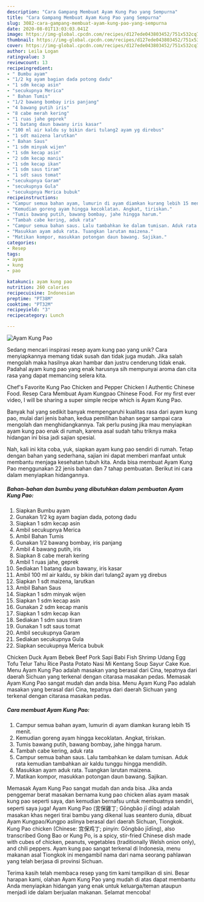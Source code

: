 ```yaml
---
description: "Cara Gampang Membuat Ayam Kung Pao yang Sempurna"
title: "Cara Gampang Membuat Ayam Kung Pao yang Sempurna"
slug: 3082-cara-gampang-membuat-ayam-kung-pao-yang-sempurna
date: 2020-08-01T13:03:03.041Z
image: https://img-global.cpcdn.com/recipes/d127ede043803452/751x532cq70/ayam-kung-pao-foto-resep-utama.jpg
thumbnail: https://img-global.cpcdn.com/recipes/d127ede043803452/751x532cq70/ayam-kung-pao-foto-resep-utama.jpg
cover: https://img-global.cpcdn.com/recipes/d127ede043803452/751x532cq70/ayam-kung-pao-foto-resep-utama.jpg
author: Leila Logan
ratingvalue: 3
reviewcount: 13
recipeingredient:
- " Bumbu ayam"
- "1/2 kg ayam bagian dada potong dadu"
- "1 sdm kecap asin"
- "secukupnya Merica"
- " Bahan Tumis"
- "1/2 bawang bombay iris panjang"
- "4 bawang putih iris"
- "8 cabe merah kering"
- "1 ruas jahe geprek"
- "1 batang daun bawany iris kasar"
- "100 ml air kaldu sy bikin dari tulang2 ayam yg direbus"
- "1 sdt maizena larutkan"
- " Bahan Saus"
- "1 sdm minyak wijen"
- "1 sdm kecap asin"
- "2 sdm kecap manis"
- "1 sdm kecap ikan"
- "1 sdm saus tiram"
- "1 sdt saus tomat"
- "secukupnya Garam"
- "secukupnya Gula"
- "secukupnya Merica bubuk"
recipeinstructions:
- "Campur semua bahan ayam, lumurin di ayam diamkan kurang lebih 15 menit."
- "Kemudian goreng ayam hingga kecoklatan. Angkat, tiriskan."
- "Tumis bawang putih, bawang bombay, jahe hingga harum."
- "Tambah cabe kering, aduk rata"
- "Campur semua bahan saus. Lalu tambahkan ke dalam tumisan. Aduk rata kemudian tambahkan air kaldu tunggu hingga mendidih."
- "Masukkan ayam aduk rata. Tuangkan larutan maizena."
- "Matikan kompor, masukkan potongan daun bawang. Sajikan."
categories:
- Resep
tags:
- ayam
- kung
- pao

katakunci: ayam kung pao 
nutrition: 260 calories
recipecuisine: Indonesian
preptime: "PT38M"
cooktime: "PT32M"
recipeyield: "3"
recipecategory: Lunch

---
```



![Ayam Kung Pao](https://img-global.cpcdn.com/recipes/d127ede043803452/751x532cq70/ayam-kung-pao-foto-resep-utama.jpg)

Sedang mencari inspirasi resep ayam kung pao yang unik? Cara menyiapkannya memang tidak susah dan tidak juga mudah. Jika salah mengolah maka hasilnya akan hambar dan justru cenderung tidak enak. Padahal ayam kung pao yang enak harusnya sih mempunyai aroma dan cita rasa yang dapat memancing selera kita.

Chef&#39;s Favorite Kung Pao Chicken and Pepper Chicken l Authentic Chinese Food. Resep Cara Membuat Ayam Kungpao Chinese Food. For my first ever video, I will be sharing a super simple recipe which is Ayam Kung Pao.

Banyak hal yang sedikit banyak mempengaruhi kualitas rasa dari ayam kung pao, mulai dari jenis bahan, kedua pemilihan bahan segar sampai cara mengolah dan menghidangkannya. Tak perlu pusing jika mau menyiapkan ayam kung pao enak di rumah, karena asal sudah tahu triknya maka hidangan ini bisa jadi sajian spesial.


Nah, kali ini kita coba, yuk, siapkan ayam kung pao sendiri di rumah. Tetap dengan bahan yang sederhana, sajian ini dapat memberi manfaat untuk membantu menjaga kesehatan tubuh kita. Anda bisa membuat Ayam Kung Pao menggunakan 22 jenis bahan dan 7 tahap pembuatan. Berikut ini cara dalam menyiapkan hidangannya.

<!--inarticleads1-->

##### Bahan-bahan dan bumbu yang dibutuhkan dalam pembuatan Ayam Kung Pao:

1. Siapkan  Bumbu ayam
1. Gunakan 1/2 kg ayam bagian dada, potong dadu
1. Siapkan 1 sdm kecap asin
1. Ambil secukupnya Merica
1. Ambil  Bahan Tumis
1. Gunakan 1/2 bawang bombay, iris panjang
1. Ambil 4 bawang putih, iris
1. Siapkan 8 cabe merah kering
1. Ambil 1 ruas jahe, geprek
1. Sediakan 1 batang daun bawany, iris kasar
1. Ambil 100 ml air kaldu, sy bikin dari tulang2 ayam yg direbus
1. Siapkan 1 sdt maizena, larutkan
1. Ambil  Bahan Saus
1. Siapkan 1 sdm minyak wijen
1. Siapkan 1 sdm kecap asin
1. Gunakan 2 sdm kecap manis
1. Siapkan 1 sdm kecap ikan
1. Sediakan 1 sdm saus tiram
1. Gunakan 1 sdt saus tomat
1. Ambil secukupnya Garam
1. Sediakan secukupnya Gula
1. Siapkan secukupnya Merica bubuk


Chicken Duck Ayam Bebek Beef Pork Sapi Babi Fish Shrimp Udang Egg Tofu Telur Tahu Rice Pasta Potato Nasi Mi Kentang Soup Sayur Cake Kue. Menu Ayam Kung Pao adalah masakan yang berasal dari Cina, tepatnya dari daerah Sichuan yang terkenal dengan citarasa masakan pedas. Memasak Ayam Kung Pao sangat mudah dan anda bisa. Menu Ayam Kung Pao adalah masakan yang berasal dari Cina, tepatnya dari daerah Sichuan yang terkenal dengan citarasa masakan pedas. 

<!--inarticleads2-->

##### Cara membuat Ayam Kung Pao:

1. Campur semua bahan ayam, lumurin di ayam diamkan kurang lebih 15 menit.
1. Kemudian goreng ayam hingga kecoklatan. Angkat, tiriskan.
1. Tumis bawang putih, bawang bombay, jahe hingga harum.
1. Tambah cabe kering, aduk rata
1. Campur semua bahan saus. Lalu tambahkan ke dalam tumisan. Aduk rata kemudian tambahkan air kaldu tunggu hingga mendidih.
1. Masukkan ayam aduk rata. Tuangkan larutan maizena.
1. Matikan kompor, masukkan potongan daun bawang. Sajikan.


Memasak Ayam Kung Pao sangat mudah dan anda bisa. Jika anda penggemar berat masakan bernama kung pao chicken alias ayam masak kung pao seperti saya, dan kemudian bernafsu untuk membuatnya sendiri, seperti saya juga! Ayam Kung Pao (宮保雞丁; Gōngbǎo jī dīng) adalah masakan khas negeri tirai bambu yang dikenal luas seantero dunia, dibuat Ayam Kungpao/Kungpo aslinya berasal dari daerah Sichuan, Tiongkok. Kung Pao chicken (Chinese: 宫保鸡丁; pinyin: Gōngbǎo jīdīng), also transcribed Gong Bao or Kung Po, is a spicy, stir-fried Chinese dish made with cubes of chicken, peanuts, vegetables (traditionally Welsh onion only), and chili peppers. Ayam kung pao sangat terkenal di Indonesia, menu makanan asal Tiongkok ini mengambil nama dari nama seorang pahlawan yang telah berjasa di provinsi Sichuan. 

Terima kasih telah membaca resep yang tim kami tampilkan di sini. Besar harapan kami, olahan Ayam Kung Pao yang mudah di atas dapat membantu Anda menyiapkan hidangan yang enak untuk keluarga/teman ataupun menjadi ide dalam berjualan makanan. Selamat mencoba!
